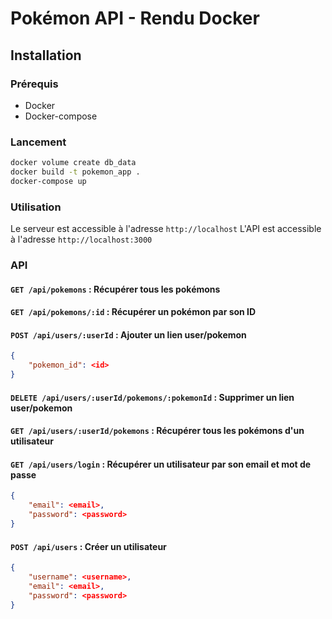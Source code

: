 # Pokémon API - Rendu Docker

## Installation
### Prérequis
- Docker
- Docker-compose
### Lancement
```bash
docker volume create db_data
docker build -t pokemon_app .
docker-compose up
```
### Utilisation
Le serveur est accessible à l'adresse `http://localhost`
L'API est accessible à l'adresse `http://localhost:3000`

### API
#### `GET /api/pokemons` : Récupérer tous les pokémons
#### `GET /api/pokemons/:id` : Récupérer un pokémon par son ID
#### `POST /api/users/:userId` : Ajouter un lien user/pokemon
```json
{
    "pokemon_id": <id>
}
```
#### `DELETE /api/users/:userId/pokemons/:pokemonId` : Supprimer un lien user/pokemon
#### `GET /api/users/:userId/pokemons` : Récupérer tous les pokémons d'un utilisateur
<!-- #### `GET /api/users` : Récupérer tous les utilisateurs -->
#### `GET /api/users/login` : Récupérer un utilisateur par son email et mot de passe
```json
{
    "email": <email>,
    "password": <password>
}
```
#### `POST /api/users` : Créer un utilisateur
```json
{
    "username": <username>,
    "email": <email>,
    "password": <password>
}
```